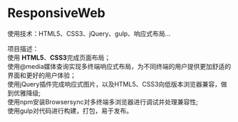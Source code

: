 # ResponsiveWeb

使用技术：HTML5、CSS3、jQuery、gulp、响应式布局...

  项目描述：<br>
使用 **HTML5**、**CSS3**完成页面布局；<br>
使用@media媒体查询实现多终端响应式布局，为不同终端的用户提供更加舒适的界面和更好的用户体验；<br>
使用jQuery插件完成响应式图片，以及HTML5、CSS3向低版本浏览器兼容，做到优雅降级;<br>
使用npm安装Browsersync对多终端多浏览器进行调试并处理兼容性;<br>
使用gulp对代码进行构建，打包，易于发布。

